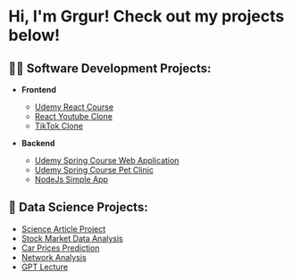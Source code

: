 <h1>Hi, I'm Grgur! Check out my projects below!</h1>

<h2>👨‍💻 Software Development Projects:</h2>

- <b>Frontend</b>
  - [Udemy React Course](https://github.com/GrgZiv/Udemy_React_Course)
  - [React Youtube Clone](https://github.com/GrgZiv/React_Youtube_Clone)
  - [TikTok Clone](https://github.com/GrgZiv/TikTok_clone)

- <b>Backend</b>
  - [Udemy Spring Course Web Application](https://github.com/GrgZiv/spring5webapp)
  - [Udemy Spring Course Pet Clinic](https://github.com/GrgZiv/sfg-pet-clinic)
  - [NodeJs Simple App](https://github.com/GrgZiv/Node_JS_API)

<h2>🤖 Data Science Projects:</h2>

  - [Science Article Project](https://github.com/GrgZiv/Science_Article_Project/tree/main)
  - [Stock Market Data Analysis](https://github.com/GrgZiv/Stock_Market_Data_Analysis)
  - [Car Prices Prediction](https://github.com/GrgZiv/Car_Prices_Prediction)
  - [Network Analysis](https://github.com/GrgZiv/Network-Analysis)
  - [GPT Lecture](https://github.com/GrgZiv/Karpathy_GPT_lecture)
